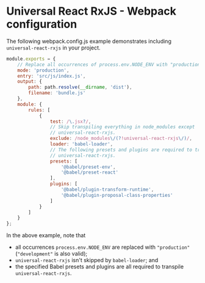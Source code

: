 # Universal React RxJS - Webpack configuration

The following webpack.config.js example demonstrates including `universal-react-rxjs`
in your project.

```js
module.exports = {
    // Replace all occurrences of process.env.NODE_ENV with "production" via DefinePlugin.
    mode: 'production',
    entry: 'src/js/index.js',
    output: {
        path: path.resolve(__dirname, 'dist'),
        filename: 'bundle.js'
    },
    module: {
        rules: [
            {
                test: /\.jsx?/,
                // Skip transpiling everything in node_modules except
                // universal-react-rxjs.
                exclude: /node_modules\/(?!universal-react-rxjs\/)/,
                loader: 'babel-loader',
                // The following presets and plugins are required to transpile
                // universal-react-rxjs.
                presets: [
                    '@babel/preset-env',
                    '@babel/preset-react'
                ],
                plugins: [
                    '@babel/plugin-transform-runtime',
                    '@babel/plugin-proposal-class-properties'
                ]
            }
        ]
    }
};
```

In the above example, note that

* all occurrences `process.env.NODE_ENV` are replaced with `"production"`
  (`"development"` is also valid);
* `universal-react-rxjs` isn't skipped by `babel-loader`; and
* the specified Babel presets and plugins are all required to transpile
  `universal-react-rxjs`.
